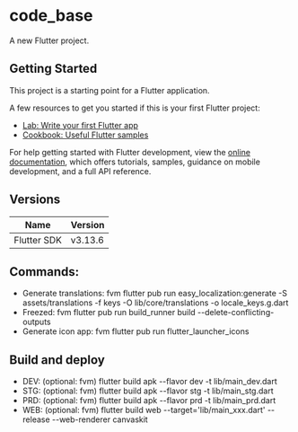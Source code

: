 # code_base

A new Flutter project.

## Getting Started

This project is a starting point for a Flutter application.

A few resources to get you started if this is your first Flutter project:

- [Lab: Write your first Flutter app](https://docs.flutter.dev/get-started/codelab)
- [Cookbook: Useful Flutter samples](https://docs.flutter.dev/cookbook)

For help getting started with Flutter development, view the
[online documentation](https://docs.flutter.dev/), which offers tutorials, samples, guidance on
mobile development, and a full API reference.

## Versions

| Name        | Version |
| ----------- |---------|
| Flutter SDK | v3.13.6 |

## Commands:

- Generate translations: fvm flutter pub run easy_localization:generate -S assets/translations -f keys -O lib/core/translations -o locale_keys.g.dart
- Freezed: fvm flutter pub run build_runner build --delete-conflicting-outputs
- Generate icon app: fvm flutter pub run flutter_launcher_icons

## Build and deploy

- DEV: (optional: fvm) flutter build apk --flavor dev -t lib/main_dev.dart
- STG: (optional: fvm) flutter build apk --flavor stg -t lib/main_stg.dart
- PRD: (optional: fvm) flutter build apk --flavor prd -t lib/main_prd.dart
- WEB: (optional: fvm) flutter build web --target='lib/main_xxx.dart' --release --web-renderer canvaskit



